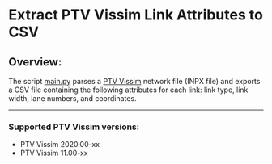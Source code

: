 # Extract PTV Vissim Link Attributes to CSV

## Overview:
The script [main.py](../master/main.py) parses a [PTV Vissim](https://www.ptvgroup.com/en/solutions/products/ptv-vissim/) network file (INPX file) and exports a CSV file containing the following attributes for each link: link type, link width, lane numbers, and coordinates.

------
### Supported PTV Vissim versions:
* PTV Vissim 2020.00-xx
* PTV Vissim 11.00-xx
